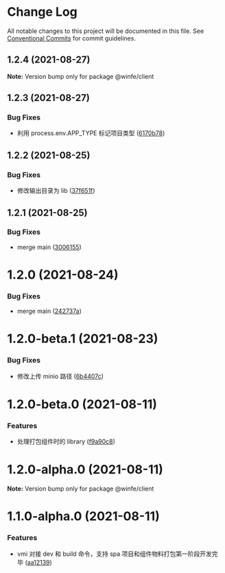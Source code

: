 # Change Log

All notable changes to this project will be documented in this file.
See [Conventional Commits](https://conventionalcommits.org) for commit guidelines.

## 1.2.4 (2021-08-27)

**Note:** Version bump only for package @winfe/client





## 1.2.3 (2021-08-27)

### Bug Fixes

- 利用 process.env.APP_TYPE 标记项目类型 ([6170b78](https://github.com/cool-fe/vmi/commit/6170b78614c618cf999e3eb7ea7509c092c345ff))

## 1.2.2 (2021-08-25)

### Bug Fixes

- 修改输出目录为 lib ([37f651f](https://github.com/cool-fe/vmi/commit/37f651fee84694706ff71700fede00c3166a4d34))

## 1.2.1 (2021-08-25)

### Bug Fixes

- merge main ([3006155](https://github.com/cool-fe/vmi/commit/3006155e801cc2f40593956ddbcc8e6a2e291752))

# 1.2.0 (2021-08-24)

### Bug Fixes

- merge main ([242737a](https://github.com/cool-fe/vmi/commit/242737a1d04fb1a5bd409ef31f605de80130bb9c))

# 1.2.0-beta.1 (2021-08-23)

### Bug Fixes

- 修改上传 minio 路径 ([6b4407c](https://github.com/cool-fe/vmi/commit/6b4407c264dee7fe0d2838184c1c4b3ff8da9356))

# 1.2.0-beta.0 (2021-08-11)

### Features

- 处理打包组件时的 library ([f9a90c8](https://github.com/cool-fe/vmi/commit/f9a90c8651f24b9ac36afda24404b07d31273f8f))

# 1.2.0-alpha.0 (2021-08-11)

**Note:** Version bump only for package @winfe/client

# 1.1.0-alpha.0 (2021-08-11)

### Features

- vmi 对接 dev 和 build 命令，支持 spa 项目和组件物料打包第一阶段开发完毕 ([aa12139](https://github.com/cool-fe/vmi/commit/aa12139a28d7bdc1aa5eaecedeaa248e589a1fab))

